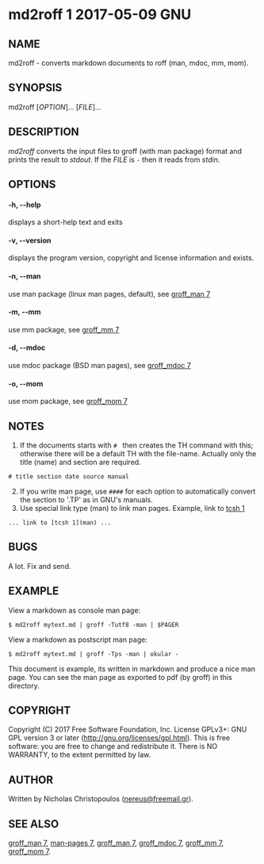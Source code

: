 # md2roff 1 2017-05-09 GNU

## NAME
md2roff \- converts markdown documents to roff (man, mdoc, mm, mom).

## SYNOPSIS
md2roff [*OPTION*]... [*FILE*]...

## DESCRIPTION
*md2roff* converts the input files to groff (with man package) format
and prints the result to *stdout*. If the *FILE* is `-` then it reads
from *stdin*.

## OPTIONS

#### -h, --help
displays a short-help text and exits

#### -v, --version
displays the program version, copyright and license information and exists.

#### -n, --man
use man package (linux man pages, default), see [groff_man 7](man)

#### -m, --mm
use mm package, see [groff_mm 7](man)

#### -d, --mdoc
use mdoc package (BSD man pages), see [groff_mdoc 7](man)

#### -o, --mom
use mom package, see [groff_mom 7](man)

## NOTES
1. If the documents starts with `# ` then creates the TH command with this;
otherwise there will be a default TH with the file-name. Actually only the
title (name) and section are required.
```
# title section date source manual
```
2. If you write man page, use `####` for each option to automatically convert
the section to '.TP' as in GNU's manuals.
3. Use special link type (man) to link man pages.
Example, link to [tcsh 1](man)
```
... link to [tcsh 1](man) ...
```

## BUGS
A lot. Fix and send.

## EXAMPLE
View a markdown as console man page:
```
$ md2roff mytext.md | groff -Tutf8 -man | $PAGER
```

View a markdown as postscript man page:
```
$ md2roff mytext.md | groff -Tps -man | okular -
```

This document is example, its written in markdown and produce a nice man page.
You can see the man page as exported to pdf (by groff) in this directory.

## COPYRIGHT
Copyright (C) 2017 Free Software Foundation, Inc.
License GPLv3+: GNU GPL version 3 or later (http://gnu.org/licenses/gpl.html).
This is free software: you are free to change and redistribute it.
There is NO WARRANTY, to the extent permitted by law.

## AUTHOR
Written by Nicholas Christopoulos (nereus@freemail.gr).

## SEE ALSO
[groff_man 7](man), [man-pages 7](man),
[groff_man 7](man), [groff_mdoc 7](man), 
[groff_mm 7](man), [groff_mom 7](man).
